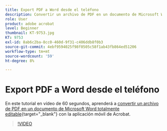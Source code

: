 ```yaml
---
title: Export PDF a Word desde el teléfono
description: Convertir un archivo de PDF en un documento de Microsoft Word totalmente editable con la aplicación móvil de Acrobat
role: User
product: adobe acrobat
level: Beginner
thumbnail: KT-9753.jpg
KT: 9753
exl-id: 8ab6c2ba-8cc0-460d-9f31-c406ddb8f0b3
source-git-commit: 4ebf9594025f98f0505c58f1ab43fb864ed51206
workflow-type: tm+mt
source-wordcount: '59'
ht-degree: 8%

---
```


# Export PDF a Word desde el teléfono

En este tutorial en vídeo de 60 segundos, aprenderá a [convertir un archivo de PDF en un documento de Microsoft Word totalmente editable](https://www.adobe.com/es/acrobat/online/pdf-to-word.html){target="_blank"} con la aplicación móvil de Acrobat.

>[!VIDEO](https://video.tv.adobe.com/v/340214?quality=12&learn=on&hidetitle=true)
